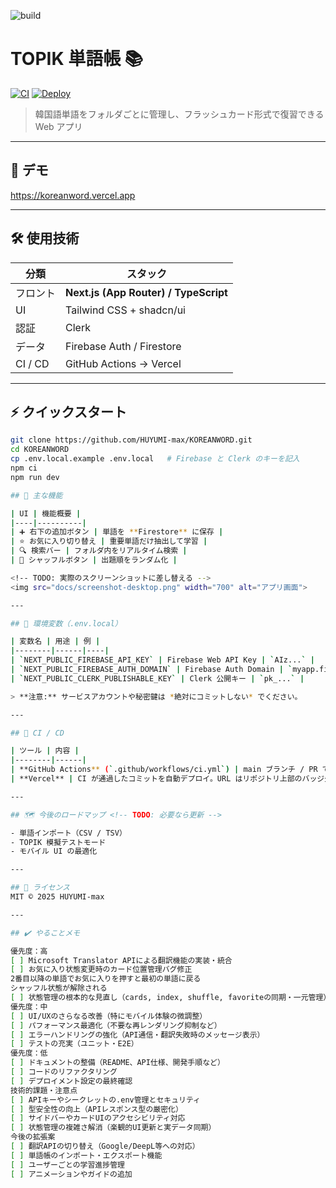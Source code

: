 ![build](https://github.com/<USER>/<REPO>/actions/workflows/ci.yml/badge.svg)

# TOPIK 単語帳 📚
[![CI](https://github.com/HUYUMI-max/KOREANWORD/actions/workflows/ci.yml/badge.svg)](https://github.com/HUYUMI-max/KOREANWORD/actions/workflows/ci.yml)
[![Deploy](https://vercel-badge.now.sh/HUYUMI-max/KOREANWORD)](https://koreanword.vercel.app)

> 韓国語単語をフォルダごとに管理し、フラッシュカード形式で復習できる Web アプリ

---

## 🚀 デモ  
https://koreanword.vercel.app

---

## 🛠 使用技術

| 分類 | スタック |
|------|----------|
| フロント | **Next.js (App Router) / TypeScript** |
| UI     | Tailwind CSS + shadcn/ui |
| 認証   | Clerk |
| データ | Firebase Auth / Firestore |
| CI / CD | GitHub Actions → Vercel |

---

## ⚡ クイックスタート

```bash
git clone https://github.com/HUYUMI-max/KOREANWORD.git
cd KOREANWORD
cp .env.local.example .env.local   # Firebase と Clerk のキーを記入
npm ci
npm run dev

## 🎯 主な機能

| UI | 機能概要 |
|----|----------|
| ➕ 右下の追加ボタン | 単語を **Firestore** に保存 |
| ⭐ お気に入り切り替え | 重要単語だけ抽出して学習 |
| 🔍 検索バー | フォルダ内をリアルタイム検索 |
| 🎲 シャッフルボタン | 出題順をランダム化 |

<!-- TODO: 実際のスクリーンショットに差し替える -->
<img src="docs/screenshot-desktop.png" width="700" alt="アプリ画面">

---

## 🔐 環境変数（.env.local）

| 変数名 | 用途 | 例 |
|--------|------|----|
| `NEXT_PUBLIC_FIREBASE_API_KEY` | Firebase Web API Key | `AIz...` |
| `NEXT_PUBLIC_FIREBASE_AUTH_DOMAIN` | Firebase Auth Domain | `myapp.firebaseapp.com` |
| `NEXT_PUBLIC_CLERK_PUBLISHABLE_KEY` | Clerk 公開キー | `pk_...` |

> **注意:** サービスアカウントや秘密鍵は *絶対にコミットしない* でください。

---

## 🧪 CI / CD

| ツール | 内容 |
|--------|------|
| **GitHub Actions** (`.github/workflows/ci.yml`) | main ブランチ / PR で `npm ci` → `npm run build` を実行し、ビルド検証 |
| **Vercel** | CI が通過したコミットを自動デプロイ。URL はリポジトリ上部のバッジ先参照 |

---

## 🗺️ 今後のロードマップ <!-- TODO: 必要なら更新 -->

- 単語インポート（CSV / TSV）
- TOPIK 模擬テストモード
- モバイル UI の最適化

---

## 📄 ライセンス
MIT © 2025 HUYUMI-max

---

## ✔️ やることメモ

優先度：高
[ ] Microsoft Translator APIによる翻訳機能の実装・統合
[ ] お気に入り状態変更時のカード位置管理バグ修正
2番目以降の単語でお気に入りを押すと最初の単語に戻る
シャッフル状態が解除される
[ ] 状態管理の根本的な見直し（cards, index, shuffle, favoriteの同期・一元管理）
優先度：中
[ ] UI/UXのさらなる改善（特にモバイル体験の微調整）
[ ] パフォーマンス最適化（不要な再レンダリング抑制など）
[ ] エラーハンドリングの強化（API通信・翻訳失敗時のメッセージ表示）
[ ] テストの充実（ユニット・E2E）
優先度：低
[ ] ドキュメントの整備（README、API仕様、開発手順など）
[ ] コードのリファクタリング
[ ] デプロイメント設定の最終確認
技術的課題・注意点
[ ] APIキーやシークレットの.env管理とセキュリティ
[ ] 型安全性の向上（APIレスポンス型の厳密化）
[ ] サイドバーやカードUIのアクセシビリティ対応
[ ] 状態管理の複雑さ解消（楽観的UI更新と実データ同期）
今後の拡張案
[ ] 翻訳APIの切り替え（Google/DeepL等への対応）
[ ] 単語帳のインポート・エクスポート機能
[ ] ユーザーごとの学習進捗管理
[ ] アニメーションやガイドの追加
